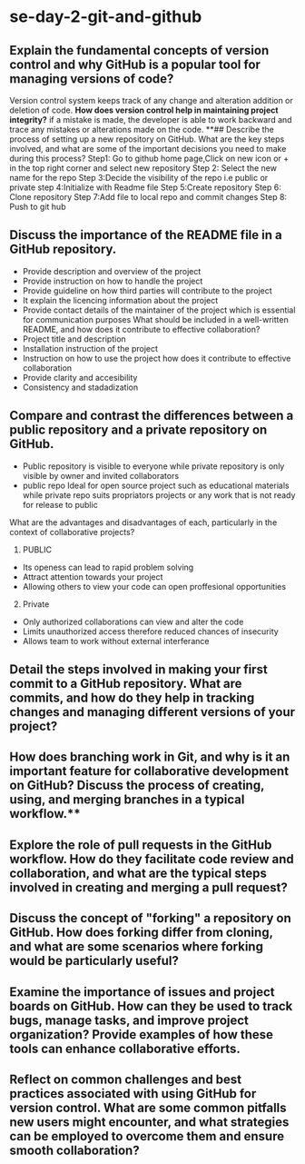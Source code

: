 # se-day-2-git-and-github
## Explain the fundamental concepts of version control and why GitHub is a popular tool for managing versions of code?
Version control system keeps track of any change and alteration addition or deletion of code.
**How does version control help in maintaining project integrity?**
if a mistake is made, the developer is able to work backward and trace any mistakes or alterations made on the code.
**## Describe the process of setting up a new repository on GitHub. What are the key steps involved, and what are some of the important decisions you need to make during this process?
Step1: Go to github home page,Click on new icon or + in the top right corner and select new repository
Step 2: Select the new name for the repo
Step 3:Decide the visibility of the repo i.e public or private
step 4:Initialize with Readme file
Step 5:Create repository
Step 6: Clone repository
Step 7:Add file to local repo and commit changes
Step 8: Push to git hub
## Discuss the importance of the README file in a GitHub repository.
- Provide description and overview of the project
- Provide instruction on how to handle the project
- Provide guideline on how third parties will contribute to the project
- It explain the licencing information about the project
- Provide contact details of the maintainer of the project which is essential for communication purposes
What should be included in a well-written README, and how does it contribute to effective collaboration?
- Project title and description
- Installation instruction of the project
- Instruction on how to use the project
how does it contribute to effective collaboration
- Provide clarity and accesibility
- Consistency and stadadization
## Compare and contrast the differences between a public repository and a private repository on GitHub.
- Public repository is visible to everyone while private repository is only visible by owner and invited collaborators
- public repo Ideal for open source project such as educational materials while private repo suits propriators projects or any work that is not ready for release to public

What are the advantages and disadvantages of each, particularly in the context of collaborative projects?
1) PUBLIC
- Its openess can lead to rapid problem solving
- Attract attention towards your project
- Allowing others to view your code can open proffesional opportunities
2) Private
- Only authorized collaborations can view and alter the code
- Limits unauthorized access therefore reduced chances of insecurity
- Allows team to work without external interferance

## Detail the steps involved in making your first commit to a GitHub repository. What are commits, and how do they help in tracking changes and managing different versions of your project?

## How does branching work in Git, and why is it an important feature for collaborative development on GitHub? Discuss the process of creating, using, and merging branches in a typical workflow.**

## Explore the role of pull requests in the GitHub workflow. How do they facilitate code review and collaboration, and what are the typical steps involved in creating and merging a pull request?

## Discuss the concept of "forking" a repository on GitHub. How does forking differ from cloning, and what are some scenarios where forking would be particularly useful?

## Examine the importance of issues and project boards on GitHub. How can they be used to track bugs, manage tasks, and improve project organization? Provide examples of how these tools can enhance collaborative efforts.

## Reflect on common challenges and best practices associated with using GitHub for version control. What are some common pitfalls new users might encounter, and what strategies can be employed to overcome them and ensure smooth collaboration?
